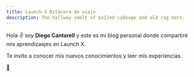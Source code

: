 ```yaml
---
title: Launch X Bitácora de viaje
description: The hallway smelt of boiled cabbage and old rag mats.
---
```


Hola ✌️  soy  **Diego Cantarell** y este es mi blog personal donde compartiré mis aprendizaejes en Launch X.

Te invito a conocer mis nuevos conocimientos y leer mis experiencias.

🚀
